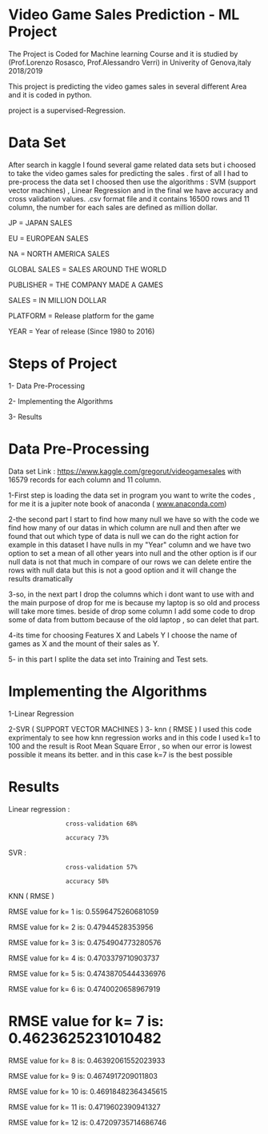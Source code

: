 # Video Game Sales Prediction - ML Project
The Project is Coded for Machine learning Course and it is studied by (Prof.Lorenzo Rosasco, Prof.Alessandro Verri) in Univerity of Genova,italy 2018/2019

This project is predicting the video games sales in several different Area and it is coded in python.

project is a supervised-Regression.

#  Data Set 

After search in kaggle I found several game related data sets but i choosed to take the video games sales for predicting the sales . 
first of all I had to pre-process the data set I choosed then use the algorithms : SVM (support vector machines) , Linear Regression 
and in the final we have accuracy and cross validation values.
.csv format file and it contains 16500 rows and 11 column, the number for each sales are defined as million dollar.

JP = JAPAN SALES

EU = EUROPEAN SALES

NA = NORTH AMERICA SALES

GLOBAL SALES = SALES AROUND THE WORLD

PUBLISHER = THE COMPANY MADE A GAMES

SALES = IN MILLION DOLLAR

PLATFORM = Release platform for the game

YEAR = Year of release (Since 1980 to 2016)


# Steps of Project 
1- Data Pre-Processing

2- Implementing the Algorithms

3- Results

# Data Pre-Processing
Data set Link : https://www.kaggle.com/gregorut/videogamesales
with 16579 records for each column and 11 column.

1-First step is loading the data set in program you want to write the codes , for me it is a jupiter note book of anaconda ( www.anaconda.com)

2-the second part I start to find how many null we have so with the code we find how many of our datas in which column are null and then after we found that out 
which type of data is null we can do the right action for example in this dataset I have nulls in my "Year" column and we have two option to 
set a mean of all other years into null and the other option is if our null data is not that much in compare of our rows  we can delete entire the rows with null data but this is not a good option and 
it will change the results dramatically

3-so, in the next part I drop the columns which i dont want to use with
and the main purpose of drop for me is because my laptop is so old and process will take more times.
beside of drop some column I add some code to drop some of data from buttom because of the old laptop , so can delet that part.

4-its time for choosing Features X and Labels Y
I choose the name of games as X and the mount of their sales as Y.

5- in this part I splite the data set into Training and Test sets.

# Implementing the Algorithms

1-Linear Regression

2-SVR ( SUPPORT VECTOR MACHINES )
3- knn ( RMSE ) I used this code exprimentaly to see how knn regression works and in this code I used k=1 to 100 and the result is Root Mean Square Error , so when our error is lowest possible it means its better. and in this case k=7 is the best possible

# Results

Linear regression : 

                    cross-validation 68%

                    accuracy 73%
                    
SVR               : 

                    cross-validation 57%

                    accuracy 58%           
                    
KNN ( RMSE ) 


RMSE value for k=  1 is: 0.5596475260681059


RMSE value for k=  2 is: 0.47944528353956


RMSE value for k=  3 is: 0.4754904773280576


RMSE value for k=  4 is: 0.4703379710903737


RMSE value for k=  5 is: 0.47438705444336976


RMSE value for k=  6 is: 0.4740020658967919


# RMSE value for k=  7 is: 0.4623625231010482


RMSE value for k=  8 is: 0.46392061552023933


RMSE value for k=  9 is: 0.4674917209011803


RMSE value for k=  10 is: 0.46918482364345615


RMSE value for k=  11 is: 0.4719602390941327


RMSE value for k=  12 is: 0.47209735714686746
               
